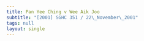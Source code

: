 ```yaml
---
title: Pan Yee Ching v Wee Aik Joo
subtitle: "[2001] SGHC 351 / 22\_November\_2001"
tags: null
layout: single
---
```


